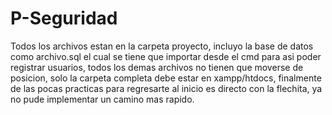 # P-Seguridad
Todos los archivos estan en la carpeta proyecto, incluyo la base de datos como archivo.sql el cual se tiene que importar desde el cmd para asi poder registrar usuarios, todos los demas archivos no tienen que moverse de posicion, solo la carpeta completa debe estar en xampp/htdocs, finalmente de las pocas practicas  para regresarte al inicio es directo con la flechita, ya no pude implementar un camino mas rapido.
